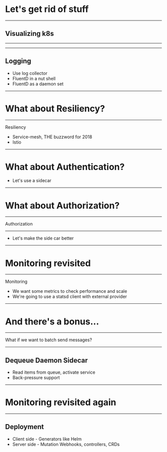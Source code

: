 # Let's get rid of stuff

---

## Visualizing k8s

---


---

## Logging

* Use log collector
* FluentD in a nut shell
* FluentD as a daemon set

---

# What about Resiliency?

---

Resiliency

* Service-mesh, THE buzzword for 2018
* Istio

---


# What about Authentication?

* Let's use a sidecar

---

# What about Authorization?

---

Authorization

---

* Let's make the side car better

---

# Monitoring revisited

---

Monitoring

* We want some metrics to check performance and scale
* We're going to use a statsd client with external provider

---


# And there's a bonus...

---

What if we want to batch send messages?

---

## Dequeue Daemon Sidecar 
* Read items from queue, activate service
* Back-pressure support

---

# Monitoring revisited again

---

## Deployment

* Client side - Generators like Helm
* Server side - Mutation Webhooks, controllers, CRDs